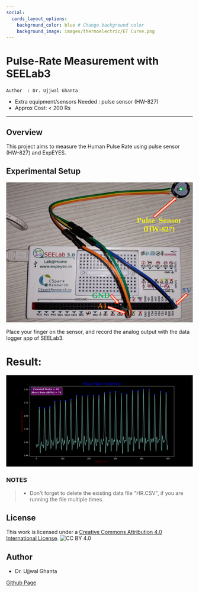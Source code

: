 ```yaml
---
social:
  cards_layout_options:
    background_color: blue # Change background color
    background_image: images/thermoelectric/ET Curve.png
---
```


# Pulse-Rate Measurement with SEELab3

`Author  : Dr. Ujjwal Ghanta`

+ Extra equipment/sensors Needed : pulse sensor (HW-827)
+ Approx Cost: < 200 Rs
<hr>


## Overview
This project aims to measure the Human Pulse Rate using pulse sensor (HW-827) and ExpEYES.

## Experimental Setup
![Experimental_Setup](images/pulse/Connection.jpg)


Place your finger on the sensor, and record the analog output with the data logger app of SEELab3.

# Result:

![Experimental_Setup](images/pulse/Pulse_Rate1.png)

### NOTES
> - Don't forget to delete the existing data file "HR.CSV", if you are running the file multiple times.


## License
This work is licensed under a [Creative Commons Attribution 4.0 International License](https://creativecommons.org/licenses/by/4.0/).
![CC BY 4.0](https://i.creativecommons.org/l/by/4.0/88x31.png)

## Author
  - Dr. Ujjwal Ghanta

[Github Page](https://github.com/myphysicslabathome/Pulse-Rate-Calculator)
